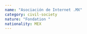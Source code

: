 ```yaml
---
name: "Asociación de Internet .MX"
category: civil-society
nature: "Fondation "
nationality: MEX
---
```

    